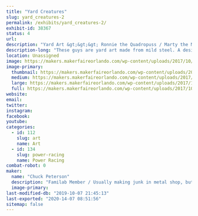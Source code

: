 ```yaml
---
title: "Yard Creatures"
slug: yard_creatures-2
permalink: /exhibits/yard_creatures-2/
exhibit-id: 38367
status: 4
url: 
description: "Yard Art &gt;&gt;&gt; Ronnie the Quadropuss / Marty the Mahi / Walter the Pelican"
description-long: "These guys are yard art made from mild steel. A design was drawn in Fusion360. That was loaded into the laser and cut from 1/4\" MDF and plywood to be used as templates for each part. The templates were clamped onto sheets of mild steel. A plasma cutter was used to cut the sheet metal. A couple hours with a grinder and they were ready for steel rods to be MIG welded on so that each piece can be inserted into the ground and stand on their own. I plan on promoting a moderate amount of surface rust before neutralizing it and painting with clear coat for long term protection against further weathering."
location: Unassigned
image: https://makers.makerfaireorlando.com/wp-content/uploads/2017/10/20171013_175715-1024x768.jpg
image-primary:
  thumbnail: https://makers.makerfaireorlando.com/wp-content/uploads/2017/10/20171013_175715-150x150.jpg
  medium: https://makers.makerfaireorlando.com/wp-content/uploads/2017/10/20171013_175715-300x225.jpg
  large: https://makers.makerfaireorlando.com/wp-content/uploads/2017/10/20171013_175715-1024x768.jpg
  full: https://makers.makerfaireorlando.com/wp-content/uploads/2017/10/20171013_175715.jpg
website: 
email: 
twitter: 
instagram: 
facebook: 
youtube: 
categories:
  - id: 112
    slug: art
    name: Art
  - id: 134
    slug: power-racing
    name: Power Racing
combat-robot: 0
maker:
  name: "Chuck Peterson"
  description: "Familab Member / Usually making junk in metal shop, but also tend to spend way too much time with the laser, welder, plasma cutter and wood shop..."
  image-primary: 
last-modified-db: "2019-10-07 21:45:13"
last-exported: "2020-14-07 08:51:56"
sitemap: false
---
```

